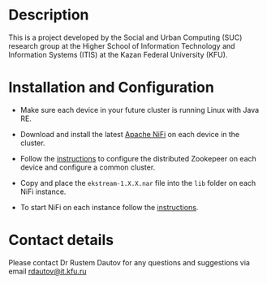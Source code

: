 # Description

This is a project developed by the Social and Urban Computing (SUC) research group at the Higher School of Information Technology and Information Systems (ITIS) at the Kazan Federal University (KFU).

# Installation and Configuration

* Make sure each device in your future cluster is running Linux with Java RE.

* Download and install the latest [Apache NiFi](https://nifi.apache.org/download.html) on each device in the cluster.

* Follow the [instructions](https://nifi.apache.org/docs/nifi-docs/html/administration-guide.html#basic-cluster-setup) to configure the distributed Zookepeer on each device and configure a common cluster.

* Copy and place the `ekstream-1.X.X.nar` file into the `lib` folder on each NiFi instance.

* To start NiFi on each instance follow the [instructions](https://nifi.apache.org/docs/nifi-docs/html/administration-guide.html#how-to-install-and-start-nifi).

# Contact details

Please contact Dr Rustem Dautov for any questions and suggestions via email rdautov@it.kfu.ru
